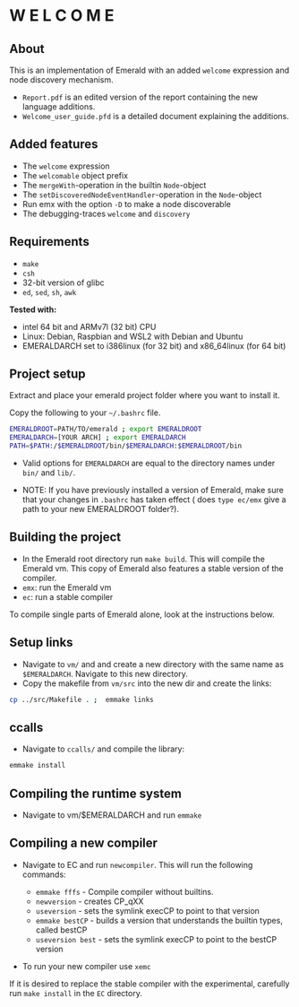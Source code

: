 <!-- Created 20/10/2020 -->

# W E L C O M E

## About
This is an implementation of Emerald with an added `welcome` expression and node discovery mechanism.  

- `Report.pdf` is an edited version of the report containing the new language additions.
- `Welcome_user_guide.pfd` is a detailed document explaining the additions.

## Added features
- The `welcome` expression
- The `welcomable` object prefix
- The `mergeWith`-operation in the builtin `Node`-object
- The `setDiscoveredNodeEventHandler`-operation in the `Node`-object
- Run emx with the option `-D` to make a node discoverable
- The debugging-traces `welcome` and `discovery`   

## Requirements
- `make`
- `csh`
- 32-bit version of glibc
- `ed`, `sed`, `sh`, `awk`

**Tested with:**
- intel 64 bit and ARMv7l (32 bit) CPU
- Linux: Debian, Raspbian and WSL2 with Debian and Ubuntu
- EMERALDARCH set to i386linux (for 32 bit) and x86_64linux (for 64 bit)

## Project setup

Extract and place your emerald project folder where you want to install it.

Copy the following to your `~/.bashrc` file.
```bash
EMERALDROOT=PATH/TO/emerald ; export EMERALDROOT
EMERALDARCH=[YOUR ARCH] ; export EMERALDARCH
PATH=$PATH:/$EMERALDROOT/bin/$EMERALDARCH:$EMERALDROOT/bin
```
- Valid options for `EMERALDARCH`  are equal to the directory names under `bin/` and `lib/`.

- NOTE: If you have previously installed a version of Emerald, make sure that your changes in `.bashrc` has taken effect ( does `type ec/emx` give a path to your new EMERALDROOT folder?).

## Building the project
- In the Emerald root directory run `make build`. This will compile the Emerald vm. This copy of Emerald also features a stable version of the compiler.
- `emx`: run the Emerald vm
- `ec`: run a stable compiler

To compile single parts of Emerald alone, look at the instructions below.  

## Setup links
- Navigate to `vm/` and and create a new directory with the same name as `$EMERALDARCH`. Navigate to this new directory.
- Copy the makefile from `vm/src` into the new dir and create the links:
```bash
cp ../src/Makefile . ;  emmake links
```

## ccalls
- Navigate to `ccalls/` and compile the library:
```bash
emmake install
```

## Compiling the runtime system
- Navigate to vm/$EMERALDARCH and run `emmake`

## Compiling a new compiler
- Navigate to EC and run `newcompiler`. This will run the following commands:
    - `emmake fffs`     - Compile compiler without builtins.
    - `newversion`      - creates CP_qXX
    - `useversion`      - sets the symlink execCP to point to that version
    - `emmake bestCP`   - builds a version that understands the builtin types, called bestCP
    - `useversion best` - sets the symlink execCP to point to the bestCP version

- To run your new compiler use `xemc`

If it is desired to replace the stable compiler with the experimental, carefully run `make install` in the `EC` directory.  
